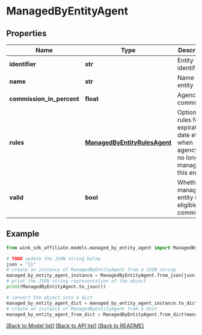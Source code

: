 # ManagedByEntityAgent


## Properties

Name | Type | Description | Notes
------------ | ------------- | ------------- | -------------
**identifier** | **str** | Entity identifier | 
**name** | **str** | Name of entity | 
**commission_in_percent** | **float** | Agency commission | 
**rules** | [**ManagedByEntityRulesAgent**](ManagedByEntityRulesAgent.md) | Optional rules for expiration date etc when agency is no longer managing this entity. | [optional] 
**valid** | **bool** | Whether managing entity is eligible a commission. | [optional] [readonly] 

## Example

```python
from wink_sdk_affiliate.models.managed_by_entity_agent import ManagedByEntityAgent

# TODO update the JSON string below
json = "{}"
# create an instance of ManagedByEntityAgent from a JSON string
managed_by_entity_agent_instance = ManagedByEntityAgent.from_json(json)
# print the JSON string representation of the object
print(ManagedByEntityAgent.to_json())

# convert the object into a dict
managed_by_entity_agent_dict = managed_by_entity_agent_instance.to_dict()
# create an instance of ManagedByEntityAgent from a dict
managed_by_entity_agent_from_dict = ManagedByEntityAgent.from_dict(managed_by_entity_agent_dict)
```
[[Back to Model list]](../README.md#documentation-for-models) [[Back to API list]](../README.md#documentation-for-api-endpoints) [[Back to README]](../README.md)



